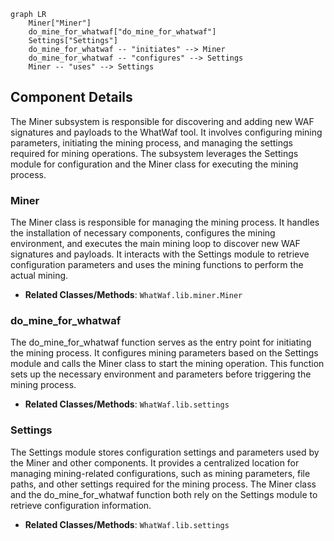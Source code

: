 ```mermaid
graph LR
    Miner["Miner"]
    do_mine_for_whatwaf["do_mine_for_whatwaf"]
    Settings["Settings"]
    do_mine_for_whatwaf -- "initiates" --> Miner
    do_mine_for_whatwaf -- "configures" --> Settings
    Miner -- "uses" --> Settings
```

## Component Details

The Miner subsystem is responsible for discovering and adding new WAF signatures and payloads to the WhatWaf tool. It involves configuring mining parameters, initiating the mining process, and managing the settings required for mining operations. The subsystem leverages the Settings module for configuration and the Miner class for executing the mining process.

### Miner
The Miner class is responsible for managing the mining process. It handles the installation of necessary components, configures the mining environment, and executes the main mining loop to discover new WAF signatures and payloads. It interacts with the Settings module to retrieve configuration parameters and uses the mining functions to perform the actual mining.
- **Related Classes/Methods**: `WhatWaf.lib.miner.Miner`

### do_mine_for_whatwaf
The do_mine_for_whatwaf function serves as the entry point for initiating the mining process. It configures mining parameters based on the Settings module and calls the Miner class to start the mining operation. This function sets up the necessary environment and parameters before triggering the mining process.
- **Related Classes/Methods**: `WhatWaf.lib.settings`

### Settings
The Settings module stores configuration settings and parameters used by the Miner and other components. It provides a centralized location for managing mining-related configurations, such as mining parameters, file paths, and other settings required for the mining process. The Miner class and the do_mine_for_whatwaf function both rely on the Settings module to retrieve configuration information.
- **Related Classes/Methods**: `WhatWaf.lib.settings`
